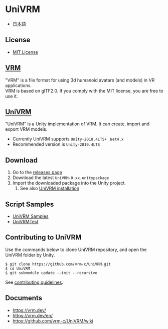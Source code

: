 # UniVRM

* [日本語](README.ja.md)

## License

* [MIT License](./LICENSE.txt)

## [VRM](https://vrm.dev/en)

"VRM" is a file format for using 3d humanoid avatars (and models) in VR applications.  
VRM is based on glTF2.0. If you comply with the MIT license, you are free to use it.  

## [UniVRM](https://github.com/vrm-c/UniVRM)

"UniVRM" is a Unity implementation of VRM. It can create, import and export VRM models.

* Currently UniVRM supports `Unity-2018.4LTS+` `.Net4.x`
* Recommended version is `Unity-2019.4LTS`

## Download

1. Go to the [releases page](https://github.com/vrm-c/UniVRM/releases)
1. Download the latest ``UniVRM-0.xx.unitypackage``
1. Import the downloaded package into the Unity project.
    1. See also [UniVRM installation](https://vrm.dev/en/univrm/univrm_install/)

## Script Samples

* [UniVRM Samples](https://github.com/vrm-c/UniVRM/tree/master/Assets/VRM.Samples)
* [UniVRMTest](https://github.com/vrm-c/UniVRMTest)

## Contributing to UniVRM

Use the commands below to clone UniVRM repository, and open the UniVRM folder by Unity.

```console
$ git clone https://github.com/vrm-c/UniVRM.git
$ cd UniVRM
$ git submodule update --init --recursive
```

See [contributing guidelines](https://github.com/vrm-c/UniVRM/wiki/Contributing-Guidelines).

## Documents

* https://vrm.dev/
* https://vrm.dev/en/
* https://github.com/vrm-c/UniVRM/wiki
